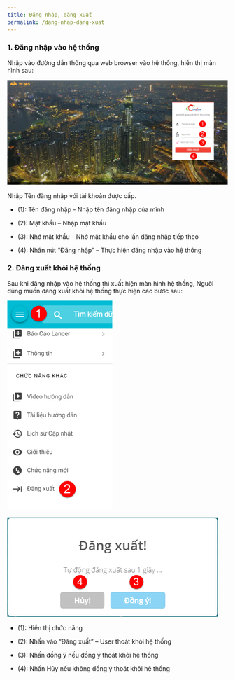 ```yaml
---
title: Đăng nhập, đăng xuất
permalink: /dang-nhap-dang-xuat
---
```

### **1. Đăng nhập vào hệ thống**

Nhập vào đường dẫn thông qua web browser vào hệ thống, hiển thị màn hình sau:

![](assets/LogInLogOut/7dcde11317a23961db4d36baba005589.png)

Nhập Tên đăng nhập với tài khoản được cấp.

* (1): Tên đăng nhập - Nhập tên đăng nhập của mình

* (2): Mật khẩu – Nhập mật khẩu

* (3): Nhớ mật khẩu – Nhớ mật khẩu cho lần đăng nhập tiếp theo

* (4): Nhấn nút “Đăng nhập” – Thực hiện đăng nhập vào hệ thống

### **2. Đăng xuất khỏi hệ thống**

Sau khi đăng nhập vào hệ thống thì xuất hiện màn hình hệ thống, Người dùng muốn
đăng xuất khỏi hệ thống thực hiện các bước sau:

![](assets/LogInLogOut/cbb26a053d9c2fe848a76ff90ea0398b.png)

![](assets/LogInLogOut/7055c86938fb5e7a7efc3af1b74ca903.png)

* (1): Hiển thị chức năng

* (2): Nhấn vào “Đăng xuất” – User thoát khỏi hệ thống

* (3): Nhấn đồng ý nếu đồng ý thoát khỏi hệ thống

* (4): Nhấn Hủy nếu không đồng ý thoát khỏi hệ thống
